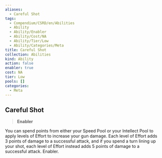 ```yaml
---
aliases:
  - Careful Shot
tags:
  - Compendium/CSRD/en/Abilities
  - Ability
  - Ability/Enabler
  - Ability/Cost/NA
  - Ability/Tier/Low
  - Ability/Categories/Meta
title: Careful Shot
collection: Abilities
kind: Ability
action: false
enabler: true
cost: NA
tier: Low
pools: []
categories:
  - Meta
---
```

## Careful Shot  
>**Enabler**
  
You can spend points from either your Speed Pool or your Intellect Pool to apply levels of Effort to increase your gun damage. Each level of Effort adds 3 points of damage to a successful attack, and if you spend a turn lining up your shot, each level of Effort instead adds 5 points of damage to a successful attack. Enabler.